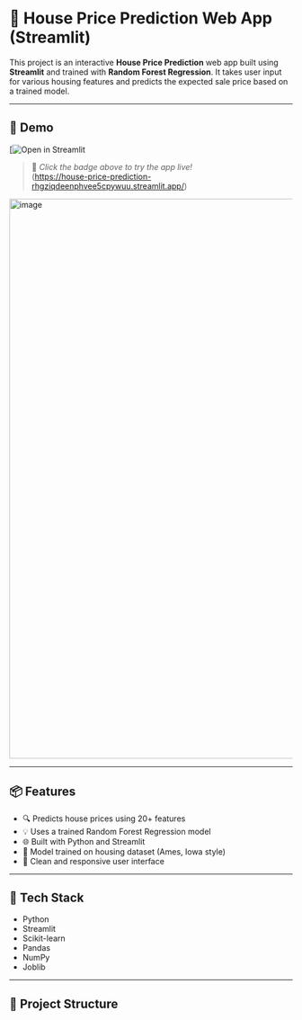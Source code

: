 # 🏡 House Price Prediction Web App (Streamlit)

This project is an interactive **House Price Prediction** web app built using **Streamlit** and trained with **Random Forest Regression**. It takes user input for various housing features and predicts the expected sale price based on a trained model.

---

## 🚀 Demo

[![Open in Streamlit](https://house-price-prediction-rhgziqdeenphvee5cpywuu.streamlit.app/)

> 📌 *Click the badge above to try the app live!*  
> (https://house-price-prediction-rhgziqdeenphvee5cpywuu.streamlit.app/)
<img width="1910" height="996" alt="image" src="https://github.com/user-attachments/assets/9314b5e5-065d-4ed0-a164-75d1b1e2d379" />

---

## 📦 Features

- 🔍 Predicts house prices using 20+ features
- 💡 Uses a trained Random Forest Regression model
- 🌐 Built with Python and Streamlit
- 🧠 Model trained on housing dataset (Ames, Iowa style)
- 🎨 Clean and responsive user interface

---

## 🧠 Tech Stack

- Python
- Streamlit
- Scikit-learn
- Pandas
- NumPy
- Joblib

---

## 📁 Project Structure


